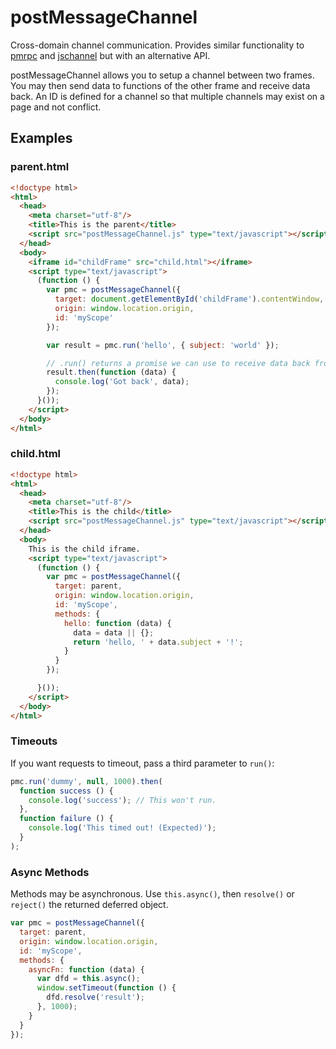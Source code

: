 postMessageChannel
==================

Cross-domain channel communication. Provides similar functionality to [pmrpc](https://github.com/izuzak/pmrpc) and [jschannel](https://github.com/mozilla/jschannel) but with an alternative API.

postMessageChannel allows you to setup a channel between two frames. You may then send data to functions of the other frame and receive data back. An ID is defined for a channel so that multiple channels may exist on a page and not conflict.

## Examples

### parent.html

```html
<!doctype html>
<html>
  <head>
    <meta charset="utf-8"/>
    <title>This is the parent</title>
    <script src="postMessageChannel.js" type="text/javascript"></script>
  </head>
  <body>
    <iframe id="childFrame" src="child.html"></iframe>
    <script type="text/javascript">
      (function () {
        var pmc = postMessageChannel({
          target: document.getElementById('childFrame').contentWindow,
          origin: window.location.origin,
          id: 'myScope'
        });

        var result = pmc.run('hello', { subject: 'world' });

        // .run() returns a promise we can use to receive data back from the other frame
        result.then(function (data) {
          console.log('Got back', data);
        });
      }());
    </script>
  </body>
</html>
```

### child.html

```html
<!doctype html>
<html>
  <head>
    <meta charset="utf-8"/>
    <title>This is the child</title>
    <script src="postMessageChannel.js" type="text/javascript"></script>
  </head>
  <body>
    This is the child iframe.
    <script type="text/javascript">
      (function () {
        var pmc = postMessageChannel({
          target: parent,
          origin: window.location.origin,
          id: 'myScope',
          methods: {
            hello: function (data) {
              data = data || {};
              return 'hello, ' + data.subject + '!';
            }
          }
        });

      }());
    </script>
  </body>
</html>
```

### Timeouts

If you want requests to timeout, pass a third parameter to `run()`:

```javascript
pmc.run('dummy', null, 1000).then(
  function success () {
    console.log('success'); // This won't run.
  },
  function failure () {
    console.log('This timed out! (Expected)');
  }
);
```

### Async Methods

Methods may be asynchronous. Use `this.async()`, then `resolve()` or `reject()` the returned deferred object.

```javascript
var pmc = postMessageChannel({
  target: parent,
  origin: window.location.origin,
  id: 'myScope',
  methods: {
    asyncFn: function (data) {
      var dfd = this.async();
      window.setTimeout(function () {
        dfd.resolve('result');
      }, 1000);
    }
  }
});
```
